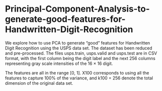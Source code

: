 # Principal-Component-Analysis-to-generate-good-features-for-Handwritten-Digit-Recognition

We explore how to use PCA to generate “good” features for Handwritten Digit Recognition using the
USPS data set. The dataset has been reduced and pre-processed. The files usps.train, usps.valid and usps.test
are in CSV format, with the first column being the digit label and the next 256 columns representing gray scale intensities of the 16 × 16 digit.

The features are all in the range [0, 1]. X100 corresponds to using all the features to capture 100% of the variance, and
k100 = 256 denote the total dimension of the original data set.
